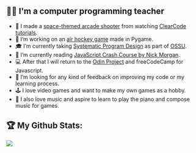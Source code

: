 ## 🧑‍💻 I'm a computer programming teacher
- 👾 I made a [space-themed arcade shooter](https://github.com/frankiebry/star-hero) from watching [ClearCode tutorials](https://www.youtube.com/@ClearCode).
- 🏒 I’m working on an [air hockey game](https://github.com/nintanuki/pygame-air-hockey) made in Pygame.
- 🎓 I’m currently taking [Systematic Program Design](https://learning.edx.org/course/course-v1:UBCx+SPD1x+2T2015) as part of [OSSU](https://github.com/ossu/computer-science).
- 📖 I’m currently reading [JavaScript Crash Course by Nick Morgan](https://nostarch.com/javascript-crash-course).
- 💻 After that I will return to the [Odin Project](https://www.theodinproject.com/) and freeCodeCamp for Javascript.
- 🤔 I’m looking for any kind of feedback on improving my code or my learning process.
- 🕹️ I love video games and want to make my own games as a hobby.
- 🎹 I also love music and aspire to learn to play the piano and compose music for games.

## :trophy: My Github Stats:
<div>
  <a href="https://github-readme-stats.vercel.app/api/top-langs/?username=nintanuki&count_private=true&hide=php&theme=tokyonight">
    <img align="center" src="https://github-readme-stats.vercel.app/api/top-langs/?username=nintanuki&layout=compact&hide=php&theme=tokyonight" /></a>
</div>
